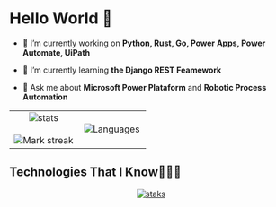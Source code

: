 # Hello World 🖖

- 🔭 I’m currently working on **Python, Rust, Go, Power Apps, Power Automate, UiPath**

- 🌱 I’m currently learning **the Django REST Feamework**

- 💬 Ask me about **Microsoft Power Plataform** and **Robotic Process Automation**

<!--- stats & Trophy (start) -->
<p align="center">
  <!--- stats (start) -->
  <table align="center">
    <tr border="none">
      <td width="50%" align="center">
        <img  alt="stats" align="center"  src="https://github-readme-stats.vercel.app/api?username=pedro-meinen&theme=dark&show_icons=true&count_private=true" />
        </br></br>
        <img  alt="Mark streak" src="https://github-readme-streak-stats.herokuapp.com/?user=pedro-meinen&theme=dark&hide_border=false" />
      </td>
      <td width="50%" align="center">
        <img  alt="Languages" align="center"  src="https://github-readme-stats.anuraghazra1.vercel.app/api/top-langs/?username=pedro-meinen&theme=dark&hide_border=false&no-bg=true&no-frame=true&langs_count=10"/>
      </td>
    </tr>
  </table>
  <!--- stats (end) -->
</p>
<!--- stats (end) -->

<!--h1 without bottom border-->
## Technologies That I Know👨🏻‍💻

<p align="center">
  <a href="https://skillicons.dev">
    <img  alt="staks" src="https://skillicons.dev/icons?i=git,md,python,go,rust,fastapi,selenium,regex,django,docker&perline=9" />
  </a>
</p>
